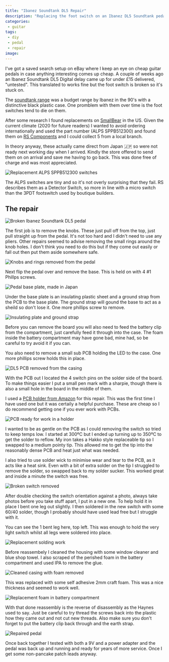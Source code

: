 ```yaml
---
title: "Ibanez Soundtank DL5 Repair"
description: "Replacing the foot switch on an Ibanez DL5 Soundtank pedal from the 90s"
categories:
 - guitar
tags:
 - diy
 - pedal
 - repair
image: 
---
```


I've got a saved search setup on eBay where I keep an eye on cheap guitar pedals in case anything interesting comes up cheap.  A couple of weeks ago an Ibanez Soundtank DL5 Digital delay came up for under £15 delivered, "untested".  This translated to works fine but the foot switch is broken so it's stuck on.

The [soundtank range][st] was a budget range by Ibanez in the 90's with a distinctive black plastic case.  One promblem with them over time is the foot switches tend to die on them.

After some research I found replacements on [SmallBear] in the US.  Given the current climate (2020 for future readers) I wanted to avoid ordering internationally and used the part number (ALPS SPPB512300) and found them on [RS Components][rs] and I could collect 5 from a local branch.

In theory anyway, these actually came direct from Japan 🇯🇵 so were not ready next working day when I arrived.  Kindly the store offered to send them on on arrival and save me having to go back.  This was done free of charge and was most appreciated.

<img class="padded center"
        alt="Replacement ALPS SPPB512300 switches"
        src="/images/2020-07-12-ibanez-soundtanl-dl5-repair/IMG_3122.jpg"
        srcset="/images/2020-07-12-ibanez-soundtanl-dl5-repair/IMG_3122.jpg 1x, /images/2020-07-12-ibanez-soundtanl-dl5-repair/IMG_3122-2x.jpg 2x" />

The ALPS switches are tiny and so it's not overly surprising that they fail.  RS describes them as a Detector Switch, so more in line with a micro switch than the 3PDT footswitch used by boutique builders.

## The repair

<img class="padded center"
        alt="Broken Ibanez Soundtank DL5 pedal"
        src="/images/2020-07-12-ibanez-soundtanl-dl5-repair/IMG_3131.jpg"
        srcset="/images/2020-07-12-ibanez-soundtanl-dl5-repair/IMG_3131.jpg 1x, /images/2020-07-12-ibanez-soundtanl-dl5-repair/IMG_3131-2x.jpg 2x" />

The first job is to remove the knobs. These just pull off from the top, just pull straight up from the pedal.  It's not too hard and I didn't need to use any pliers.  Other repairs seemed to advise removing the small rings around the knob holes.  I don't think you need to do this but if they come out easily or fall out then put them aside somewhere safe.

<img class="padded center"
        alt="Knobs and rings removed from the pedal"
        src="/images/2020-07-12-ibanez-soundtanl-dl5-repair/IMG_3136.jpg"
        srcset="/images/2020-07-12-ibanez-soundtanl-dl5-repair/IMG_3136.jpg 1x, /images/2020-07-12-ibanez-soundtanl-dl5-repair/IMG_3136-2x.jpg 2x" />

Next flip the pedal over and remove the base.  This is held on with 4 #1 Phillps screws.

<img class="padded center"
        alt="Pedal base plate, made in Japan"
        src="/images/2020-07-12-ibanez-soundtanl-dl5-repair/IMG_3137.jpg"
        srcset="/images/2020-07-12-ibanez-soundtanl-dl5-repair/IMG_3137.jpg 1x, /images/2020-07-12-ibanez-soundtanl-dl5-repair/IMG_3137-2x.jpg 2x" />

Under the base plate is an insulating plastic sheet and a ground strap from the PCB to the base plate.  The ground strap will gound the base to act as a sheild so don't lose it.  One more phillips screw to remove.

<img class="padded center"
        alt="Insulating plate and ground strap"
        src="/images/2020-07-12-ibanez-soundtanl-dl5-repair/IMG_3138.jpg"
        srcset="/images/2020-07-12-ibanez-soundtanl-dl5-repair/IMG_3138.jpg 1x, /images/2020-07-12-ibanez-soundtanl-dl5-repair/IMG_3138-2x.jpg 2x" />

Before you can remove the board you will also need to feed the battery clip from the compartment, just carefully feed it through into the case.  The foam inside the battery compartment may have gone bad, mine had, so be careful to try avoid it if you can.

You also need to remove a small sub PCB holding the LED to the case.  One more phillips screw holds this in place.

<img class="padded center"
        alt="DL5 PCB removed from the casing"
        src="/images/2020-07-12-ibanez-soundtanl-dl5-repair/IMG_3139.jpg"
        srcset="/images/2020-07-12-ibanez-soundtanl-dl5-repair/IMG_3139.jpg 1x, /images/2020-07-12-ibanez-soundtanl-dl5-repair/IMG_3139-2x.jpg 2x" />

With the PCB out I located the 4 switch pins on the solder side of the board.  To make things easier I put a small pen mark with a sharpie, though there is also a small hole in the board in the middle of them.

I used a [PCB holder from Amazon][pcbHolder] for this repair.  This was the first time I have used one but it was certaily a helpful purchase.  These are cheap so I do recommend getting one if you ever work with PCBs.

<img class="padded center"
        alt="PCB ready for work in a holder"
        src="/images/2020-07-12-ibanez-soundtanl-dl5-repair/IMG_3141.jpg"
        srcset="/images/2020-07-12-ibanez-soundtanl-dl5-repair/IMG_3141.jpg 1x, /images/2020-07-12-ibanez-soundtanl-dl5-repair/IMG_3141-2x.jpg 2x" />

I wanted to be as gentle on the PCB as I could removing the switch so tried to keep temps low. I started at 300ºC but I ended up turning up to 350ºC to get the solder to reflow.  My iron takes a Hakko style replaceable tip so I swapped to a medium pointy tip.  This allowed me to get the tip into the reasonably dense PCB and heat just what was needed.

I also tried to use solder wick to minimise wear and tear to the PCB, as it acts like a heat sink.  Even with a bit of extra solder on the tip I struggled to remove the solder, so swapped back to my solder sucker.  This worked great and inside a minute the switch was free.

<img class="padded center"
        alt="Broken switch removed"
        src="/images/2020-07-12-ibanez-soundtanl-dl5-repair/IMG_3142.jpg"
        srcset="/images/2020-07-12-ibanez-soundtanl-dl5-repair/IMG_3142.jpg 1x, /images/2020-07-12-ibanez-soundtanl-dl5-repair/IMG_3142-2x.jpg 2x" />

After double checking the switch orientation against a photo, always take photos before you take stuff apart, I put in a new one.  To help hold it in place I bent one leg out slightly.  I then soldered in the new switch with some 60/40 solder, though I probably should have used lead free but I struggle with it.

You can see the 1 bent leg here, top left.  This was enough to hold the very light switch whilst all legs were soldered into place.

<img class="padded center"
        alt="Replacement solding work"
        src="/images/2020-07-12-ibanez-soundtanl-dl5-repair/IMG_3143.jpg"
        srcset="/images/2020-07-12-ibanez-soundtanl-dl5-repair/IMG_3143.jpg 1x, /images/2020-07-12-ibanez-soundtanl-dl5-repair/IMG_3143-2x.jpg 2x" />

Before reassembely I cleaned the housing with some window cleaner and blue shop towel.  I also scraped of the perished foam in the battery compartment and used IPA to remove the glue.

<img class="padded center"
        alt="Cleaned casing with foam removed"
        src="/images/2020-07-12-ibanez-soundtanl-dl5-repair/IMG_3145.jpg"
        srcset="/images/2020-07-12-ibanez-soundtanl-dl5-repair/IMG_3145.jpg 1x, /images/2020-07-12-ibanez-soundtanl-dl5-repair/IMG_3145-2x.jpg 2x" />

This was replaced with some self adhesive 2mm craft foam.  This was a nice thickness and seemed to work well.

<img class="padded center"
        alt="Replacement foam in battery compartment"
        src="/images/2020-07-12-ibanez-soundtanl-dl5-repair/IMG_3147.jpg"
        srcset="/images/2020-07-12-ibanez-soundtanl-dl5-repair/IMG_3147.jpg 1x, /images/2020-07-12-ibanez-soundtanl-dl5-repair/IMG_3147-2x.jpg 2x" />

With that done reassembly is the reverse of disassembly as the Haynes used to say.  Just be careful to try thread the screws back into the plastic how they came out and not cut new threads.  Also make sure you don't forget to put the battery clip back through and the earth strap.

<img class="padded center"
        alt="Repaired pedal"
        src="/images/2020-07-12-ibanez-soundtanl-dl5-repair/IMG_3148.jpg"
        srcset="/images/2020-07-12-ibanez-soundtanl-dl5-repair/IMG_3148.jpg 1x, /images/2020-07-12-ibanez-soundtanl-dl5-repair/IMG_3148-2x.jpg 2x" />

Once back together I tested with both a 9V and a power adapter and the pedal was back up and running and ready for years of more service.  Once I get some non-pancake patch leads anyway.

[st]: http://web.archive.org/web/19981202065653/http://www.ibanez.com:80/volume_pedals.html
[SmallBear]: https://smallbear-electronics.mybigcommerce.com/alps-sppb512300/
[rs]: https://uk.rs-online.com/web/p/detector-switches/1238977
[pcbHolder]: https://amzn.to/3gQ5PMc